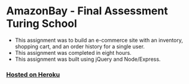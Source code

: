 # AmazonBay - Final Assessment Turing School
* This assignment was to build an e-commerce site with an inventory, shopping cart, and an order history for a single user.
* This assignment was completed in eight hours.
* This assignment was built using jQuery and Node/Express.

### [Hosted on Heroku](https://kmamazonbay.herokuapp.com/)
